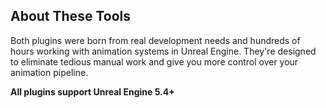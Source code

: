 
## About These Tools

Both plugins were born from real development needs and hundreds of hours working with animation systems in Unreal Engine. They're designed to eliminate tedious manual work and give you more control over your animation pipeline.

**All plugins support Unreal Engine 5.4+**